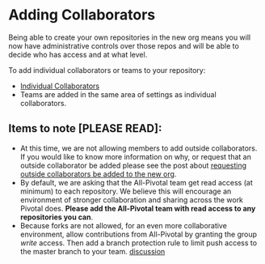# Adding Collaborators

Being able to create your own repositories in the new org means you will now have administrative controls over those repos and will be able to decide who has access and at what level. 

To add individual collaborators or teams to your repository:

 - [Individual Collaborators](https://help.github.com/articles/inviting-collaborators-to-a-personal-repository/)
 - Teams are added in the same area of settings as individual collaborators. 

## Items to note [PLEASE READ]: 

 - At this time, we are not allowing members to add outside collaborators.  If you would like to know more information on why, or request that an outside collaborator be added please see the post about [requesting outside collaborators be added to the new org](adding-outside-collaborators.md).
 - By default, we are asking that the All-Pivotal team get read access (at minimum) to each repository.  We believe this will encourage an environment of stronger collaboration and sharing across the work Pivotal does.  __Please add the All-Pivotal team with read access to any repositories you can__. 
 - Because forks are not allowed, for an even more collaborative environment, allow contributions from All-Pivotal by granting the group _write_ access. Then add a branch protection rule to limit push access to the master branch to your team. [discussion](https://www.pivotalk.io/t/github-repo-access-recommendations/29942)
